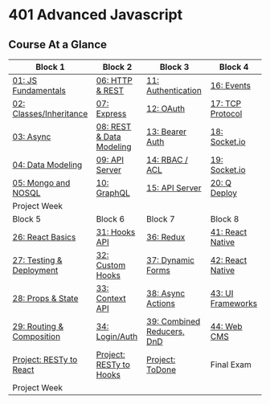 # 401 Advanced Javascript

## Course At a Glance
| Block 1                            | Block 2                     | Block 3                     | Block 4                     |
|------------------------------------|-----------------------------|-----------------------------|-----------------------------|
| [01: JS Fundamentals](curriculum/class-01/README.md)     | [06: HTTP & REST](curriculum/class-06/README.md)  | [11: Authentication](curriculum/class-11/README.md) | [ 16: Events](curriculum/class-16/README.md) |
| [02: Classes/Inheritance](curriculum/class-02/README.md) | [07: Express](curriculum/class-07/README.md) | [12: OAuth](curriculum/class-12/README.md) | [17: TCP Protocol](curriculum/class-17/README.md) |
| [03: Async](curriculum/class-03/README.md)               | [08: REST & Data Modeling](curriculum/class-08/README.md) | [13: Bearer Auth](curriculum/class-13/README.md) | [18: Socket.io](curriculum/class-18/README.md) |
| [04: Data Modeling](curriculum/class-04/README.md)       | [09: API Server](curriculum/class-09/README.md) | [14: RBAC / ACL](curriculum/class-14/README.md) | [19: Socket.io](curriculum/class-19/README.md) |
| [05: Mongo and NOSQL](curriculum/class-05/README.md)        | [10: GraphQL](curriculum/class-10/README.md) | [15: API Server](curriculum/class-15/README.md) | [20: Q Deploy](curriculum/class-20/README.md) |
| Project Week                       |                             |                             |                             |
| Block 5                            | Block 6                     | Block 7                     | Block 8                     |
| [26: React Basics](curriculum/class-26/README.md)        | [31: Hooks API](curriculum/class-31/README.md) | [36: Redux](curriculum/class-36/README.md) | [41: React Native](curriculum/class-40/README.md) |
| [27: Testing & Deployment](curriculum/class-27/README.md)        | [32: Custom Hooks](curriculum/class-32/README.md) | [37: Dynamic Forms](curriculum/class-37/README.md) | [42: React Native](curriculum/class-41/README.md) |
| [28: Props & State](curriculum/class-28/README.md)        | [33: Context API](curriculum/class-33/README.md) | [38: Async Actions](curriculum/class-38/README.md) | [43: UI Frameworks](curriculum/class-42/README.md) |
| [29: Routing & Composition](curriculum/class-29/README.md)        | [34: Login/Auth](curriculum/class-34/README.md) | [39: Combined Reducers, DnD](curriculum/class-39/README.md) | [44: Web CMS](curriculum/class-43/README.md) |
| [Project: RESTy to React](curriculum/class-30/README.md)        | [Project: RESTy to Hooks](curriculum/class-35/README.md) | [Project: ToDone](curriculum/class-40/README.md) | Final Exam |
| Project Week                       |                             |                             |                             |



